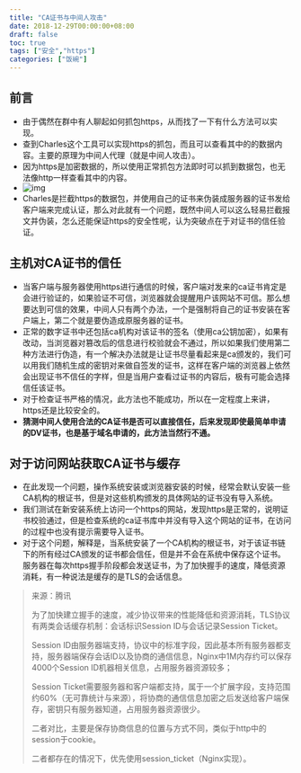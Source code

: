 ```yaml
---
title: "CA证书与中间人攻击"
date: 2018-12-29T00:00:00+08:00
draft: false
toc: true
tags: ["安全","https"]
categories: ["饭碗"]
---
```



## 前言

+ 由于偶然在群中有人聊起如何抓包https，从而找了一下有什么方法可以实现。
+ 查到Charles这个工具可以实现https的抓包，而且可以查看其中的的数据内容。主要的原理为中间人代理（就是中间人攻击）。
+ 因为https是加密数据的，所以使用正常抓包方法即时可以抓到数据包，也无法像http一样查看其中的内容。
+ ![img](https://img-blog.csdn.net/20180521084049872?watermark/2/text/aHR0cHM6Ly9ibG9nLmNzZG4ubmV0L2ZveDY0MTk0MTY3/font/5a6L5L2T/fontsize/400/fill/I0JBQkFCMA==/dissolve/70)
+ Charles是拦截https的数据包，并使用自己的证书来伪装成服务器的证书发给客户端来完成认证，那么对此就有一个问题，既然中间人可以这么轻易拦截报文并伪装，怎么还能保证https的安全性呢，认为突破点在于对证书的信任验证。

## 主机对CA证书的信任

+ 当客户端与服务器使用https进行通信的时候，客户端对发来的ca证书肯定是会进行验证的，如果验证不可信，浏览器就会提醒用户该网站不可信。那么想要达到可信的效果，中间人只有两个办法，一个是强制将自己的证书安装在客户端上，第二个就是要伪造成原服务器的证书。
+ 正常的数字证书中还包括ca机构对该证书的签名（使用ca公钥加密），如果有改动，当浏览器对篡改后的信息进行校验就会不通过，所以如果我们使用第二种方法进行伪造，有一个解决办法就是让证书尽量看起来是ca颁发的，我们可以用我们随机生成的密钥对来做自签发的证书，这样在客户端的浏览器上依然会出现证书不信任的字样，但是当用户查看过证书的内容后，极有可能会选择信任该证书。
+ 对于检查证书严格的情况，此方法也不能成功，所以在一定程度上来讲，https还是比较安全的。
+ **猜测中间人使用合法的CA证书是否可以直接信任，后来发现即使最简单申请的DV证书，也是基于域名申请的，此方法当然行不通。**

## 对于访问网站获取CA证书与缓存

+ 在此发现一个问题，操作系统安装或浏览器安装的时候，经常会默认安装一些CA机构的根证书，但是对这些机构颁发的具体网站的证书没有导入系统。
+ 我们测试在新安装系统上访问一个https的网站，发现https是正常的，说明证书校验通过，但是检查系统的ca证书库中并没有导入这个网站的证书，在访问的过程中也没有提示需要导入证书。
+ 对于这个问题，解释是，当系统安装了一个CA机构的根证书，对于该证书链下的所有经过CA颁发的证书都会信任，但是并不会在系统中保存这个证书。服务器在每次https握手阶段都会发送证书，为了加快握手的速度，降低资源消耗，有一种说法是缓存的是TLS的会话信息。

> 来源：腾讯
>
> 为了加快建立握手的速度，减少协议带来的性能降低和资源消耗，TLS协议有两类会话缓存机制：会话标识Session ID与会话记录Session Ticket。
>
> Session ID由服务器端支持，协议中的标准字段，因此基本所有服务器都支持，服务器端保存会话ID以及协商的通信信息，Nginx中1M内存约可以保存4000个Session ID机器相关信息，占用服务器资源较多；
>
> Session Ticket需要服务器和客户端都支持，属于一个扩展字段，支持范围约60%（无可靠统计与来源），将协商的通信信息加密之后发送给客户端保存，密钥只有服务器知道，占用服务器资源很少。
>
> 二者对比，主要是保存协商信息的位置与方式不同，类似于http中的session于cookie。
>
> 二者都存在的情况下，优先使用session_ticket（Nginx实现）。

